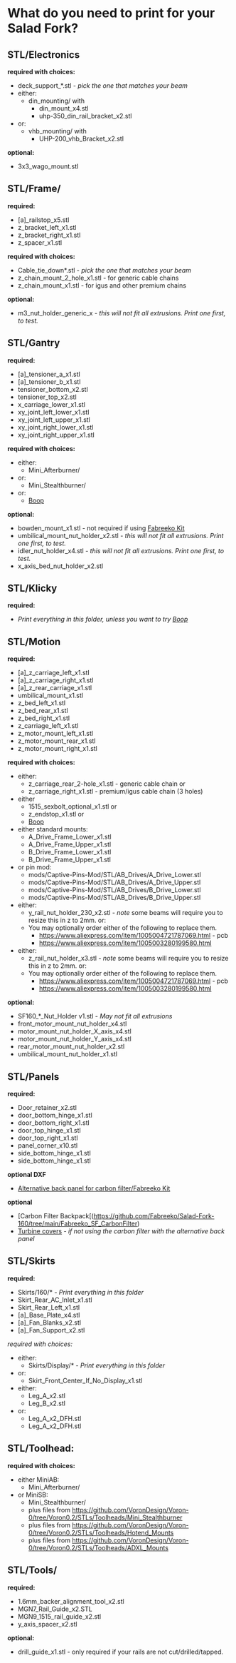 # What do you need to print for your Salad Fork?

## STL/Electronics

**required with choices:**
- deck_support_*.stl - *pick the one that matches your beam*
- either:
    - din_mounting/ with
        - din_mount_x4.stl
        - uhp-350_din_rail_bracket_x2.stl
- or:
    - vhb_mounting/ with
        - UHP-200_vhb_Bracket_x2.stl

**optional:**
- 3x3_wago_mount.stl

## STL/Frame/

**required:**
- [a]_railstop_x5.stl
- z_bracket_left_x1.stl
- z_bracket_right_x1.stl
- z_spacer_x1.stl

**required with choices:**
- Cable_tie_down*.stl - *pick the one that matches your beam*
- z_chain_mount_2_hole_x1.stl - for generic cable chains
- z_chain_mount_x1.stl - for igus and other premium chains

**optional:**
- m3_nut_holder_generic_x - *this will not fit all extrusions. Print one first, to test.*

## STL/Gantry

**required:**
- [a]_tensioner_a_x1.stl
- [a]_tensioner_b_x1.stl
- tensioner_bottom_x2.stl
- tensioner_top_x2.stl
- x_carriage_lower_x1.stl
- xy_joint_left_lower_x1.stl
- xy_joint_left_upper_x1.stl
- xy_joint_right_lower_x1.stl
- xy_joint_right_upper_x1.stl

**required with choices:**
- either:
    - Mini_Afterburner/
- or:
    - Mini_Stealthburner/
- or:
    - [Boop](https://github.com/PrintersForAnts/Boop)

**optional:**
- bowden_mount_x1.stl - not required if using [Fabreeko Kit](https://github.com/Fabreeko/Salad-Fork-160/tree/main/Salad%20Fork%20160%20back%20panel)
- umbilical_mount_nut_holder_x2.stl - *this will not fit all extrusions. Print one first, to test.*
- idler_nut_holder_x4.stl - *this will not fit all extrusions. Print one first, to test.*
- x_axis_bed_nut_holder_x2.stl


## STL/Klicky
**required:**
- *Print everything in this folder, unless you want to try [Boop](https://github.com/PrintersForAnts/Boop)*

## STL/Motion
**required:**
- [a]_z_carriage_left_x1.stl
- [a]_z_carriage_right_x1.stl
- [a]_z_rear_carriage_x1.stl
- umbilical_mount_x1.stl
- z_bed_left_x1.stl
- z_bed_rear_x1.stl
- z_bed_right_x1.stl
- z_carriage_left_x1.stl
- z_motor_mount_left_x1.stl
- z_motor_mount_rear_x1.stl
- z_motor_mount_right_x1.stl


**required with choices:**
- either:
    - z_carriage_rear_2-hole_x1.stl - generic cable chain or
    - z_carriage_right_x1.stl - premium/igus cable chain (3 holes)
- either
    - 1515_sexbolt_optional_x1.stl or
    - z_endstop_x1.stl or
    - [Boop](https://github.com/PrintersForAnts/Boop)
- either standard mounts:
    - A_Drive_Frame_Lower_x1.stl
    - A_Drive_Frame_Upper_x1.stl
    - B_Drive_Frame_Lower_x1.stl
    - B_Drive_Frame_Upper_x1.stl
- or pin mod:
    - mods/Captive-Pins-Mod/STL/AB_Drives/A_Drive_Lower.stl
    - mods/Captive-Pins-Mod/STL/AB_Drives/A_Drive_Upper.stl
    - mods/Captive-Pins-Mod/STL/AB_Drives/B_Drive_Lower.stl
    - mods/Captive-Pins-Mod/STL/AB_Drives/B_Drive_Upper.stl
- either:
    - y_rail_nut_holder_230_x2.stl - *note* some beams will require you to resize this in z to 2mm.
or:
    - You may optionally order either of the following to replace them.
        - https://www.aliexpress.com/item/1005004721787069.html - pcb 
        - https://www.aliexpress.com/item/1005003280199580.html
- either:
    - z_rail_nut_holder_x3.stl - *note* some beams will require you to resize this in z to 2mm.
or:
    - You may optionally order either of the following to replace them.
        - https://www.aliexpress.com/item/1005004721787069.html - pcb 
        - https://www.aliexpress.com/item/1005003280199580.html


**optional:**
- SF160_*_Nut_Holder v1.stl - *May not fit all extrusions*
- front_motor_mount_nut_holder_x4.stl
- motor_mount_nut_holder_X_axis_x4.stl
- motor_mount_nut_holder_Y_axis_x4.stl
- rear_motor_mount_nut_holder_x2.stl
- umbilical_mount_nut_holder_x1.stl


## STL/Panels

**required:**
- Door_retainer_x2.stl
- door_bottom_hinge_x1.stl
- door_bottom_right_x1.stl
- door_top_hinge_x1.stl
- door_top_right_x1.stl
- panel_corner_x10.stl
- side_bottom_hinge_x1.stl
- side_bottom_hinge_x1.stl

**optional DXF**
- [Alternative back panel for carbon filter/Fabreeko Kit](https://github.com/Fabreeko/Salad-Fork-160/tree/main/Salad%20Fork%20160%20back%20panel)

**optional**
- [Carbon Filter Backpack[(https://github.com/Fabreeko/Salad-Fork-160/tree/main/Fabreeko_SF_CarbonFilter)
- [Turbine covers](https://github.com/Fabreeko/Salad-Fork-160/tree/main/Back%20Panel%20covers) - *if not using the carbon filter with the alternative back panel*

## STL/Skirts

**required:**
- Skirts/160/* - *Print everything in this folder*
- Skirt_Rear_AC_Inlet_x1.stl
- Skirt_Rear_Left_x1.stl
- [a]_Base_Plate_x4.stl
- [a]_Fan_Blanks_x2.stl
- [a]_Fan_Support_x2.stl

*required with choices:*
- either:
    - Skirts/Display/* - *Print everything in this folder*
- or:
    - Skirt_Front_Center_If_No_Display_x1.stl
- either:
    - Leg_A_x2.stl
    - Leg_B_x2.stl
- or:
    - Leg_A_x2_DFH.stl
    - Leg_A_x2_DFH.stl

## STL/Toolhead:

**required with choices:**
- either MiniAB:
    - Mini_Afterburner/
- or MiniSB:
    - Mini_Stealthburner/
    - plus files from https://github.com/VoronDesign/Voron-0/tree/Voron0.2/STLs/Toolheads/Mini_Stealthburner
    - plus files from https://github.com/VoronDesign/Voron-0/tree/Voron0.2/STLs/Toolheads/Hotend_Mounts
    - plus files from https://github.com/VoronDesign/Voron-0/tree/Voron0.2/STLs/Toolheads/ADXL_Mounts

## STL/Tools/

**required:**
- 1.6mm_backer_alignment_tool_x2.stl
- MGN7_Rail_Guide_x2.STL
- MGN9_1515_rail_guide_x2.stl
- y_axis_spacer_x2.stl

**optional:**
- drill_guide_x1.stl - only required if your rails are not cut/drilled/tapped.

